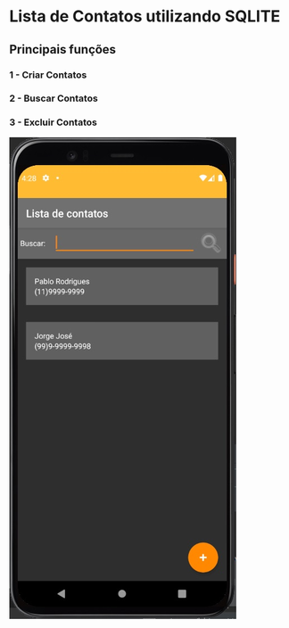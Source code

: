 # Lista de Contatos utilizando SQLITE

## Principais funções

### 1 - Criar Contatos

### 2 - Buscar Contatos

###  3 - Excluir Contatos

![](images/Lista%20de%20contatos.jpg)
